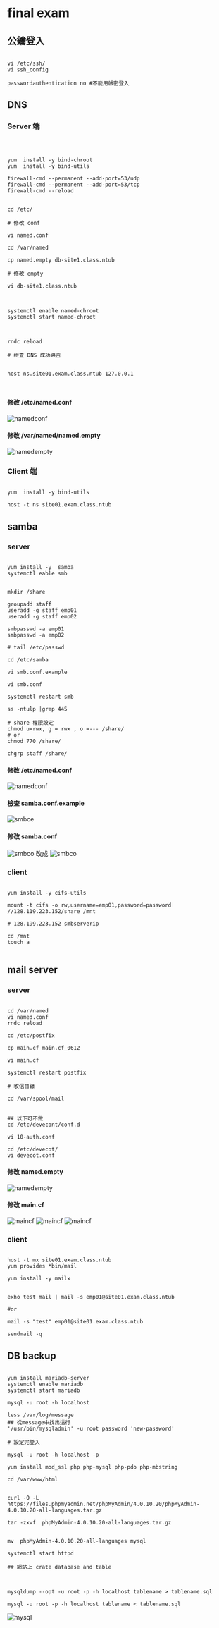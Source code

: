 # final exam

## 公鑰登入


```vi

vi /etc/ssh/
vi ssh_config 

passwordauthentication no #不能用帳密登入

```
## DNS
### Server 端

```vi



yum  install -y bind-chroot
yum  install -y bind-utils

firewall-cmd --permanent --add-port=53/udp
firewall-cmd --permanent --add-port=53/tcp
firewall-cmd --reload


cd /etc/

# 修改 conf

vi named.conf

cd /var/named

cp named.empty db-site1.class.ntub

# 修改 empty

vi db-site1.class.ntub



systemctl enable named-chroot
systemctl start named-chroot



rndc reload

# 檢查 DNS 成功與否


host ns.site01.exam.class.ntub 127.0.0.1



```


####  修改 /etc/named.conf

![namedconf](/images/named.conf.PNG "namedconf" )

#### 修改 /var/named/named.empty

![namedempty](/images/named.empty.PNG "namedempty" )


### Client 端

```vi

yum  install -y bind-utils

host -t ns site01.exam.class.ntub

```

## samba

### server

```vi

yum install -y  samba
systemctl eable smb


mkdir /share

groupadd staff
useradd -g staff emp01
useradd -g staff emp02

smbpasswd -a emp01
smbpasswd -a emp02

# tail /etc/passwd 

cd /etc/samba

vi smb.conf.example

vi smb.conf

systemctl restart smb

ss -ntulp |grep 445

# share 權限設定
chmod u=rwx, g = rwx , o =--- /share/
# or
chmod 770 /share/

chgrp staff /share/

```

####  修改 /etc/named.conf

![namedconf](/images/named.conf.smb.PNG "namedconf" )

#### 檢查 samba.conf.example 

![smbce](/images/samba.PNG "smbce" )

#### 修改 samba.conf

![smbco](/images/samba.conf.PNG "smbco" )
改成
![smbco](/images/samba.conf2.PNG "smbco" )

### client

```vi

yum install -y cifs-utils

mount -t cifs -o rw,username=emp01,password=password //128.119.223.152/share /mnt

# 128.199.223.152 smbserverip

cd /mnt
touch a


```

## mail server

### server

```vi

cd /var/named
vi named.conf
rndc reload

cd /etc/postfix

cp main.cf main.cf_0612

vi main.cf

systemctl restart postfix

# 收信目錄

cd /var/spool/mail 


## 以下可不做
cd /etc/devecont/conf.d 

vi 10-auth.conf

cd /etc/devecot/
vi devecot.conf

```

#### 修改 named.empty

![namedempty](/images/named.empty2.PNG "namedempty" )


#### 修改 main.cf

![maincf](/images/main.cf.PNG "maincf" )
![maincf](/images/main.cf2.PNG "maincf" )
![maincf](/images/main.cf3.PNG "maincf" )

### client

```

host -t mx site01.exam.class.ntub
yum provides *bin/mail

yum install -y mailx 


exho test mail | mail -s emp01@site01.exam.class.ntub

#or 

mail -s "test" emp01@site01.exam.class.ntub

sendmail -q
```

## DB backup

```vi

yum install mariadb-server
systemctl enable mariadb
systemctl start mariadb

mysql -u root -h localhost

less /var/log/message
## 從message中找出這行
'/usr/bin/mysqladmin' -u root password 'new-password'

# 設定完登入

mysql -u root -h localhost -p

yum install mod_ssl php php-mysql php-pdo php-mbstring

cd /var/www/html


curl -O -L  https://files.phpmyadmin.net/phpMyAdmin/4.0.10.20/phpMyAdmin-4.0.10.20-all-languages.tar.gz

tar -zxvf  phpMyAdmin-4.0.10.20-all-languages.tar.gz


mv  phpMyAdmin-4.0.10.20-all-languages mysql

systemctl start httpd

## 網站上 crate database and table



mysqldump --opt -u root -p -h localhost tablename > tablename.sql

mysql -u root -p -h localhost tablename < tablename.sql

```

![mysql](/images/mysqlLink.PNG "mysql" )